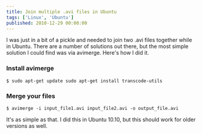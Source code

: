 ```yaml
---
title: Join multiple .avi files in Ubuntu
tags: ['Linux', 'Ubuntu']
published: 2010-12-29 00:00:00
---
```


<!-- excerpt -->
I was just in a bit of a pickle and needed to join two .avi files together while
in Ubuntu. There are a number of solutions out there, but the most simple
solution I could find was via avimerge. Here's how I did it.
<!-- endexcerpt -->

### Install avimerge

```shell
$ sudo apt-get update sudo apt-get install transcode-utils
```

### Merge your files

```shell
$ avimerge -i input_file1.avi input_file2.avi -o output_file.avi
```

It's as simple as that. I did this in Ubuntu 10.10, but this should work for
older versions as well.
